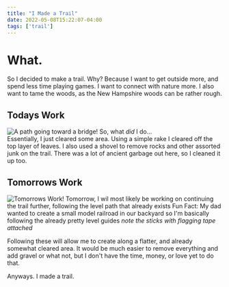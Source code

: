```yaml
---
title: "I Made a Trail"
date: 2022-05-08T15:22:07-04:00
tags: ['trail']
---
```


# What.
So I decided to make a trail.
Why?
Because I want to get outside more, and spend less time playing games.
I want to connect with nature more. 
I also want to tame the woods, as the New Hampshire woods can be rather rough.

## Todays Work
![A path going toward a bridge!](/img/trail1.jpg "Day 1 Trail")
So, what *did* I do...
<br>
Essentially, I just cleared some area.
Using a simple rake I cleared off the top layer of leaves.
I also used a shovel to remove rocks and other assorted junk on the trail.
There was a lot of ancient garbage out here, so I cleaned it up too.
<br>

## Tomorrows Work
![Tomorrows Work!](/img/later_trail.jpg "Day 2 Work")
Tomorrow, I wil most likely be working on continuing the trail further, following the level path that already exists
Fun Fact:
	My dad wanted to create a small model railroad in our backyard so I'm basically following the already pretty level guides
	*note the sticks with flagging tape attached*
	
Following these will allow me to create along a flatter, and already somewhat cleared area.
It would be much easier to remove everything and add gravel or what not, but I don't have the time, money, or love yet to do that.

Anyways.
I made a trail.